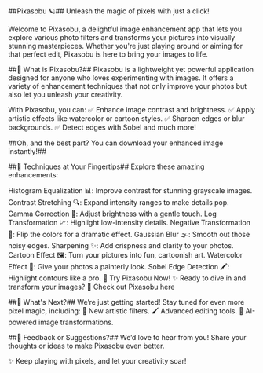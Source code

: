 ##Pixasobu 🪐##
Unleash the magic of pixels with just a click!

Welcome to Pixasobu, a delightful image enhancement app that lets you explore various photo filters and transforms your pictures into visually stunning masterpieces. Whether you're just playing around or aiming for that perfect edit, Pixasobu is here to bring your images to life.

##🌟 What is Pixasobu?##
Pixasobu is a lightweight yet powerful application designed for anyone who loves experimenting with images. It offers a variety of enhancement techniques that not only improve your photos but also let you unleash your creativity.

With Pixasobu, you can:
✅ Enhance image contrast and brightness.
✅ Apply artistic effects like watercolor or cartoon styles.
✅ Sharpen edges or blur backgrounds.
✅ Detect edges with Sobel and much more!

##Oh, and the best part? You can download your enhanced image instantly!##

##🎨 Techniques at Your Fingertips##
Explore these amazing enhancements:

Histogram Equalization 📊: Improve contrast for stunning grayscale images.
Contrast Stretching 🔍: Expand intensity ranges to make details pop.
Gamma Correction 🌟: Adjust brightness with a gentle touch.
Log Transformation 📈: Highlight low-intensity details.
Negative Transformation 🌌: Flip the colors for a dramatic effect.
Gaussian Blur 🌫️: Smooth out those noisy edges.
Sharpening ✨: Add crispness and clarity to your photos.
Cartoon Effect 🖼️: Turn your pictures into fun, cartoonish art.
Watercolor Effect 🎨: Give your photos a painterly look.
Sobel Edge Detection 🖍️: Highlight contours like a pro.
🚀 Try Pixasobu Now!
✨ Ready to dive in and transform your images?
🔗 Check out Pixasobu here

##🌌 What's Next?##
We’re just getting started! Stay tuned for even more pixel magic, including:
🌈 New artistic filters.
🖌️ Advanced editing tools.
🤖 AI-powered image transformations.

##💬 Feedback or Suggestions?##
We’d love to hear from you! Share your thoughts or ideas to make Pixasobu even better.

✨ Keep playing with pixels, and let your creativity soar!

